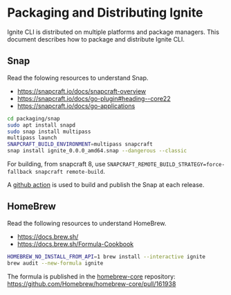 # Packaging and Distributing Ignite

Ignite CLI is distributed on multiple platforms and package managers. This document describes how to package and distribute Ignite CLI.

## Snap

Read the folowing resources to understand Snap.

* <https://snapcraft.io/docs/snapcraft-overview>
* <https://snapcraft.io/docs/go-plugin#heading--core22>
* <https://snapcraft.io/docs/go-applications>

```bash
cd packaging/snap
sudo apt install snapd
sudo snap install multipass
multipass launch
SNAPCRAFT_BUILD_ENVIRONMENT=multipass snapcraft
snap install ignite_0.0.0_amd64.snap --dangerous --classic
```

For building, from snapcraft 8, use `SNAPCRAFT_REMOTE_BUILD_STRATEGY=force-fallback snapcraft remote-build`.

A [github action](../.github/workflows/release-binary.yml) is used to build and publish the Snap at each release.

## HomeBrew

Read the following resources to understand HomeBrew.

* <https://docs.brew.sh/>
* <https://docs.brew.sh/Formula-Cookbook>

```bash
HOMEBREW_NO_INSTALL_FROM_API=1 brew install --interactive ignite
brew audit --new-formula ignite
```

The formula is published in the [homebrew-core](https://github.com/homebrew/homebrew-core) repository: <https://github.com/Homebrew/homebrew-core/pull/161938>
